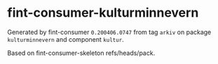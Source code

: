 # fint-consumer-kulturminnevern

Generated by fint-consumer `0.200406.0747` from tag `arkiv` on package `kulturminnevern` and component `kultur`.

Based on fint-consumer-skeleton refs/heads/pack.
